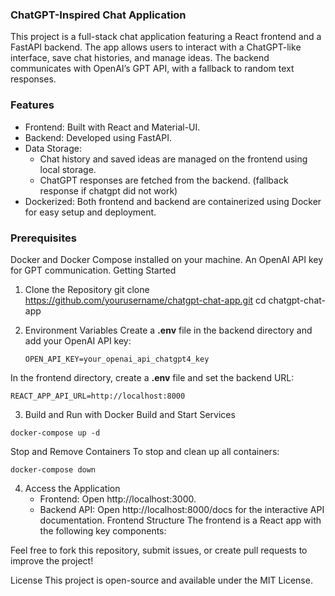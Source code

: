 ### ChatGPT-Inspired Chat Application

This project is a full-stack chat application featuring a React frontend and a FastAPI backend. The app allows users to interact with a ChatGPT-like interface, save chat histories, and manage ideas. The backend communicates with OpenAI’s GPT API, with a fallback to random text responses.

### Features

- Frontend: Built with React and Material-UI.
- Backend: Developed using FastAPI.
- Data Storage:
  - Chat history and saved ideas are managed on the frontend using local storage.
  - ChatGPT responses are fetched from the backend. (fallback response if chatgpt did not work)
- Dockerized: Both frontend and backend are containerized using Docker for easy setup and deployment.

### Prerequisites

Docker and Docker Compose installed on your machine.
An OpenAI API key for GPT communication.
Getting Started

1.  Clone the Repository
    git clone https://github.com/yourusername/chatgpt-chat-app.git
    cd chatgpt-chat-app
2.  Environment Variables
    Create a <b>.env</b> file in the backend directory and add your OpenAI API key:

    `OPEN_API_KEY=your_openai_api_chatgpt4_key`

In the frontend directory, create a <b>.env</b> file and set the backend URL:

`REACT_APP_API_URL=http://localhost:8000`

3. Build and Run with Docker
   Build and Start Services

`docker-compose up -d`

Stop and Remove Containers
To stop and clean up all containers:

`docker-compose down`

4. Access the Application
   - Frontend: Open http://localhost:3000.
   - Backend API: Open http://localhost:8000/docs for the interactive API documentation.
     Frontend Structure
     The frontend is a React app with the following key components:

Feel free to fork this repository, submit issues, or create pull requests to improve the project!

License
This project is open-source and available under the MIT License.
